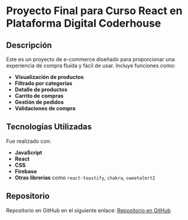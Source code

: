 # Proyecto Final para Curso React en Plataforma Digital Coderhouse

## Descripción

Este es un proyecto de e-commerce diseñado para proporcionar una experiencia de compra fluida y fácil de usar. Incluye funciones como:

- **Visualización de productos**
- **Filtrado por categorías**
- **Detalle de productos**
- **Carrito de compras**
- **Gestión de pedidos**
- **Validaciones de compra**

## Tecnologías Utilizadas

Fue realizado con:

- **JavaScript**
- **React**
- **CSS**
- **Firebase**
- **Otras librerías** como `react-toastify`, `chakra`, `sweetalert2`

## Repositorio

Repositorio en GitHub en el siguiente enlace: [Repositorio en GitHub](https://github.com/FrancoDelfino/ProyectoFinal-Delfino.git)
